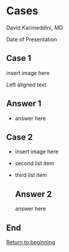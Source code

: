 <br /><br /><br />
# Cases

David Karimeddini, MD

Date of Presentation



## Case 1

insert image here
<p style="text-align: left">
Left aligned text
</p>


  ## Answer 1
  
  <ul>
  <li class="fragment">
  answer here
  </li>
  </ul>



## Case 2
  
* insert image here
* second list item
* third list item


  ## Answer 2

  answer here



## End

[Return to beginning](#/1)
